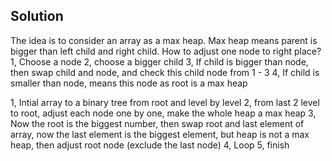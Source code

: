 ## Solution

The idea is to consider an array as a max heap. Max heap means parent is bigger than left child and right child.
How to adjust one node to right place?
1, Choose a node
2, choose a bigger child
3, If child is bigger than node, then swap child and node, and check this child node from 1 - 3
4, If child is smaller than node, means this node as root is a max heap

1, Intial array to a binary tree from root and level by level
2, from last 2 level to root, adjust each node one by one, make the whole heap a max heap
3, Now the root is the biggest number, then swap root and last element of array, now the last element is the biggest element, but heap is not a max heap, then adjust root node (exclude the last node)
4, Loop
5, finish